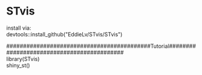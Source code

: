 # STvis
install via:<br>
devtools::install_github("EddieLv/STvis/STvis")

###########################################Tutorial###########################################<br>
library(STvis)<br>
shiny_st()<br>

